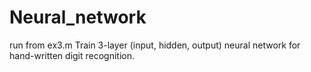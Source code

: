 # Neural_network

run from ex3.m
Train 3-layer (input, hidden, output) neural network for hand-written digit recognition.
